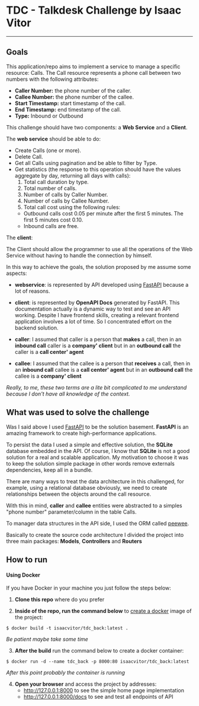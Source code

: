 # TDC - Talkdesk Challenge by Isaac Vitor
---
## Goals
This application/repo aims to implement a service to manage a specific resource: Calls. The Call resource represents a phone call between two numbers with the following attributes:

* **Caller Number:** the phone number of the caller.
* **Callee Number:** the phone number of the callee.
* **Start Timestamp:** start timestamp of the call.
* **End Timestamp:** end timestamp of the call.
* **Type:** Inbound or Outbound

This challenge should have two components: a **Web Service** and a **Client**.

The **web service** should be able to do:

* Create Calls (one or more).
* Delete Call.
* Get all Calls using pagination and be able to filter by Type.
* Get statistics (the response to this operation should have the values aggregate by day, returning all days with calls):
    1. Total call duration by type.
    2. Total number of calls.
    3. Number of calls by Caller Number.
    4. Number of calls by Callee Number.
    5. Total call cost using the following rules:
    * Outbound calls cost 0.05 per minute after the first 5 minutes. The first 5 minutes cost 0.10.
    * Inbound calls are free.

The **client**: 

The Client should allow the programmer to use all the operations of the Web Service without having to handle the connection by himself.


In this way to achieve the goals, the solution proposed by me assume some aspects:

* **webservice**: is represented by API developed using [FastAPI](https://fastapi.tiangolo.com/) because a lot of reasons.

* **client**: is represented by **OpenAPI Docs** generated by FastAPI. This documentation actually is a dynamic way to test and see an API working. Despite I have frontend skills, creating a relevant frontend application involves a lot of time. So I concentrated effort on the backend solution.

* **caller**: I assumed that caller is a person that **makes** a call, then in an **inbound call** caller is a **company' client** but in an **outbound call** the caller is a **call center' agent**

* **callee**: I assumed that the callee is a person that **receives** a call, then in an **inbound call** callee is a **call center' agent** but in an **outbound call**  the callee is a **company' client**

*Really, to me, these two terms are a lite bit complicated to me understand because I don't have all knowledge of the context.*

## What was used to solve the challenge

Was I said above I used [FastAPI](https://fastapi.tiangolo.com/) to be the solution basement. **FastAPI** is an amazing framework to create high-performance applications.

To persist the data I used a simple and effective solution, the **SQLite** database embedded in the API. Of course, I know that **SQLite** is not a good solution for a real and scalable application. My motivation to choose it was to keep the solution simple package in other words remove externals dependencies, keep all in a bundle.

There are many ways to treat the data architecture in this challenged, for example, using a relational database obviously, we need to create relationships between the objects around the call resource.

With this in mind, **caller** and **callee** entities were abstracted to a simples "phone number" parameter/column in the table Calls.

To manager data structures in the API side, I used the ORM called [peewee](http://docs.peewee-orm.com/en/latest/).

Basically to create the source code architecture I divided the project into three main packages: **Models**, **Controllers** and **Routers**
## How to run

#### Using Docker

If you have Docker in your machine you just follow the steps below:

1. **Clone this repo** where do you prefer

2. **Inside of the repo, run the command below** to [create a docker](https://docs.docker.com/engine/reference/builder/) image of the project:
```Shell
$ docker build -t isaacvitor/tdc_back:latest .
```
*Be patient maybe take some time*

3. **After the build** run the command below to create a docker container:
```Shell
$ docker run -d --name tdc_back -p 8000:80 isaacvitor/tdc_back:latest
```

*After this point probably the container is running*

4. **Open your browser** and access the project by addresses:
    * http://127.0.0.1:8000 to see the simple home page implementation
    * http://127.0.0.1:8000/docs to see and test all endpoints of API